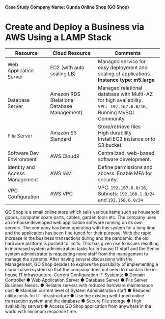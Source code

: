**Case Study Company Name: Gunda Online Shop (GO Shop)**



<h1>Create and Deploy a Business via AWS Using a LAMP Stack</h1>

<table>
  <thead>
    <tr>
      <th>Resource</th>
      <th>Cloud Resource</th>
      <th>Comments</th>
    </tr>
  </thead>
  <tbody>
    <tr>
      <td>Web Application Server</td>
      <td>EC2 (with auto scaling LB)</td>
      <td>Managed service for easy deployment and scaling of applications. <strong>Instance type: m5.large</strong></td>
    </tr>
    <tr>
      <td>Database Server</td>
      <td>Amazon RDS (Relational Database Management)</td>
      <td>Managed relational database with Multi-AZ for high availability. <br><code>VPC: 192.167.0.0/16</code>, Running MySQL Community</td>
    </tr>
    <tr>
      <td>File Server</td>
      <td>Amazon S3 Standard</td>
      <td>Store/retrieve files <br> High durability <br> Install EC2 instance onto S3 bucket</td>
    </tr>
    <tr>
      <td>Software Dev Environment</td>
      <td>AWS Cloud9</td>
      <td>Centralized, web-based software development.</td>
    </tr>
    <tr>
      <td>Identity and Access Management</td>
      <td>AWS IAM</td>
      <td>Define permissions and access. Enable MFA for security.</td>
    </tr>
    <tr>
      <td>VPC Configuration</td>
      <td>AWS VPC</td>
      <td>VPC: <code>192.167.0.0/16</code>, Subnets: <code>192.168.1.0/24</code> and <code>192.168.0.0/24</code></td>
    </tr>
  </tbody>
</table>






GO Shop is a small online store which sells various items such as household goods, computer spare parts, cables, garden tools etc. The company uses an in-house developed web application software running on its own servers. The company has been operating with this system for a long time and the application has been fine tuned for their purpose. With the rapid increase in the business transactions during and the pandemic, the old hardware platform is pushed to limits. This has given rise to issues resulting in increased system administration tasks for in-house IT staff and the Senior system administrator is requesting more staff from the management to manage the systems.
After having several discussions with the Management, GO Shop decides to explore the possibility of implementing a cloud-based system so that the company does not need to maintain the in-house IT infrastructure. Current Configuration IT Systems: ● Domain Controller ● Web Application Server ● Database Server ● File Server Business Needs: ● Reliable servers with reduced hardware maintenance cost ● Maintain current level of System Administration staff ● Reduced utility costs for IT infrastructure ● Use the existing well-tuned online transaction system and the database ● Secure File storage ● High availability servers ● Access GO Shop application from anywhere in the world with minimum response time.
